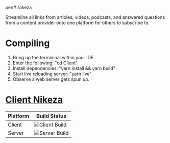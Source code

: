 pen# Nikeza

Streamline all links from articles, videos, podcasts, and answered questions from a content provider onto one platform for others to subscribe to.

# Compiling
1. Bring up the termininal within your IDE.
2. Enter the following: "cd Client"
3. Install dependencies: "yarn install && yarn build"
3. Start live reloading server: "yarn live"
4. Observe a web server gets spun up.

# [Client Nikeza](https://github.com/Lambda-Cartel/Nikeza/tree/master/Client)

|Platform| Build Status |
|------- | -----        |
|Client  | ![Client Build](https://lambdacartel.visualstudio.com/_apis/public/build/definitions/b1ffd400-fa75-4529-a3a9-dadf020b2150/1/badge) |
|Server  | ![Server Build](https://lambdacartel.visualstudio.com/_apis/public/build/definitions/b1ffd400-fa75-4529-a3a9-dadf020b2150/3/badge)  |
